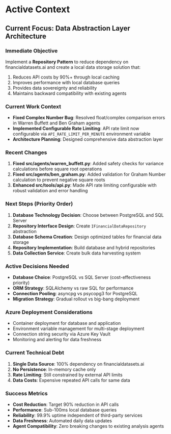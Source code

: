 # Active Context

## Current Focus: Data Abstraction Layer Architecture

### Immediate Objective

Implement a **Repository Pattern** to reduce dependency on financialdatasets.ai and create a local data storage solution that:

1. Reduces API costs by 90%+ through local caching
2. Improves performance with local database queries
3. Provides data sovereignty and reliability
4. Maintains backward compatibility with existing agents

### Current Work Context

- **Fixed Complex Number Bug**: Resolved float/complex comparison errors in Warren Buffett and Ben Graham agents
- **Implemented Configurable Rate Limiting**: API rate limit now configurable via `API_RATE_LIMIT_PER_MINUTE` environment variable
- **Architecture Planning**: Designed comprehensive data abstraction layer

### Recent Changes

1. **Fixed src/agents/warren_buffett.py**: Added safety checks for variance calculations before square root operations
2. **Fixed src/agents/ben_graham.py**: Added validation for Graham Number calculation to prevent negative square roots
3. **Enhanced src/tools/api.py**: Made API rate limiting configurable with robust validation and error handling

### Next Steps (Priority Order)

1. **Database Technology Decision**: Choose between PostgreSQL and SQL Server
2. **Repository Interface Design**: Create `IFinancialDataRepository` abstraction
3. **Database Schema Creation**: Design optimized tables for financial data storage
4. **Repository Implementation**: Build database and hybrid repositories
5. **Data Collection Service**: Create bulk data harvesting system

### Active Decisions Needed

- **Database Choice**: PostgreSQL vs SQL Server (cost-effectiveness priority)
- **ORM Strategy**: SQLAlchemy vs raw SQL for performance
- **Connection Pooling**: asyncpg vs psycopg3 for PostgreSQL
- **Migration Strategy**: Gradual rollout vs big-bang deployment

### Azure Deployment Considerations

- Container deployment for database and application
- Environment variable management for multi-stage deployment
- Connection string security via Azure Key Vault
- Monitoring and alerting for data freshness

### Current Technical Debt

1. **Single Data Source**: 100% dependency on financialdatasets.ai
2. **No Persistence**: In-memory cache only
3. **Rate Limiting**: Still constrained by external API limits
4. **Data Costs**: Expensive repeated API calls for same data

### Success Metrics

- **Cost Reduction**: Target 90% reduction in API calls
- **Performance**: Sub-100ms local database queries
- **Reliability**: 99.9% uptime independent of third-party services
- **Data Freshness**: Automated daily data updates
- **Agent Compatibility**: Zero breaking changes to existing analysis agents
